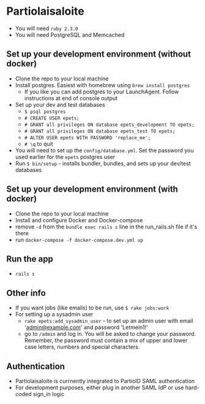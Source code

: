 # Partiolaisaloite

* You will need `ruby 2.3.0`
* You will need PostgreSQL and Memcached

## Set up your development environment (without docker)

* Clone the repo to your local machine
* Install postgres. Easiest with homebrew using `brew install postgres`
	* If you like you can add postgres to your LaunchAgent. Follow instructions at end of console output
* Set up your dev and test databases
	* `$ psql postgres`
	* `# CREATE USER epets;`
	* `# GRANT all privileges ON database epets_development TO epets;`
	* `# GRANT all privileges ON database epets_test TO epets;`
	* `# ALTER USER epets WITH PASSWORD 'replace_me';`
	* `# \q` to quit
* You will need to set up the `config/database.yml`. Set the password you used earlier for the `epets` postgres user
* Run `$ bin/setup` - installs bundler, bundles, and sets up your dev/test databases

## Set up your development environment (with docker)

* Clone the repo to your local machine
* Install and configure Docker and Docker-compose
* remove `-d` from the `bundle exec rails s` line in the run_rails.sh file if it's there
* run `docker-compose -f docker-compose.dev.yml up`

## Run the app

* `rails s`

## Other info

* If you want jobs (like emails) to be run, use `$ rake jobs:work`
* For setting up a sysadmin user
	* `rake epets:add_sysadmin_user` - to set up an admin user with email 'admin@example.com' and password 'Letmein1!'
	* go to `/admin` and log in. You will be asked to change your password. Remember, the password must contain a mix of upper and lower case letters, numbers and special characters.

## Authentication

* Partiolaisaloite is currnently integrated to PartioID SAML authentication
* For development purposes, either plug in another SAML IdP or use hard-coded sign_in logic
